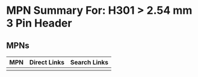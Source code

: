 



# MPN Summary For: H301 > 2.54 mm 3 Pin Header

## MPNs
  

|MPN|Direct Links|Search Links|
| :--- | :--- | :--- |
||||
